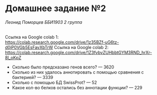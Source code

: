 # Домашнее задание №2
###### Леонид Поморцев ББИ1903 2 группа

Ссылка на Google colab 1: https://colab.research.google.com/drive/1z35BZf-uG6tz-d0jP0VGb5EsFavXbTrW
Ссылка на Google colab 2: https://colab.research.google.com/drive/1Z3fvbvZUHbbtGYM3RND_hrXr-8l_oKpZ

* Cколько было предсказано генов всего? — 3620
* Cколько из них удалось аннотировать с помощью сравнения с бактерией? — 3339
* Сколько с помощью БД SwissProt? — 52
* Kакое кол-во белков остались без аннотации функции? — 229
